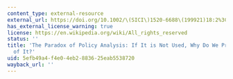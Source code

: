 ```yaml
---
content_type: external-resource
external_url: https://doi.org/10.1002/\(SICI\)1520-6688\(199921)18:2%3C226::AID-PAM2%3E3.0.CO;2-J
has_external_license_warning: true
license: https://en.wikipedia.org/wiki/All_rights_reserved
status: ''
title: 'The Paradox of Policy Analysis: If It is Not Used, Why Do We Produce So Much
  of It?'
uid: 5efb49a4-f4e0-4eb2-8836-25eab5538720
wayback_url: ''
---
```

